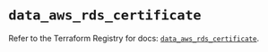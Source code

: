 # `data_aws_rds_certificate`

Refer to the Terraform Registry for docs: [`data_aws_rds_certificate`](https://registry.terraform.io/providers/hashicorp/aws/6.4.0/docs/data-sources/rds_certificate).
